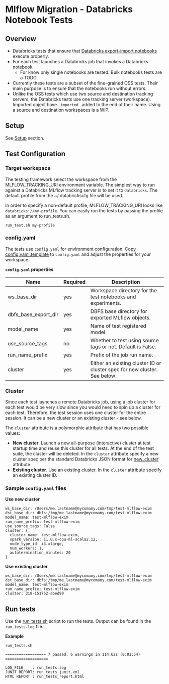 # Mlflow Migration - Databricks Notebook Tests

## Overview

* Databricks tests that ensure that [Databricks export-import notebooks](../../databricks_notebooks/README.md) execute properly.
* For each test launches a Databricks job that invokes a Databricks notebook.
  * For know only single notebooks are tested. Bulk notebooks tests are a TODO.
* Currently these tests are a subset of the fine-grained OSS tests. Their main purpose is to ensure that the notebooks run without errors.
* Unlike the OSS tests which use two source and destination tracking servers, the Databricks tests use one tracking server (workspace).
Imported object have `_imported_` added to the end of their name. Using a source and destination workspaces is a WIP.

## Setup

See [Setup](../../README.md#Setup) section.

## Test Configuration

### Target workspace

The testing framework select the workspace from the MLFLOW_TRACKING_URI environment variable.
The simplest way to run against a Databricks MLflow tracking server is to set it to `databricks`.
The default profile from the ~/.databrickscfg file will be used.

In order to specify a non-default profile, MLFLOW_TRACKING_URI looks like `databricks://my-profile`.
You can easily run the tests by passing the profile as an argument to run_tests.sh.
```
run_test.sh my-profile
```

### config.yaml

The tests use `config.yaml` for environment configuration.
Copy [config.yaml.template](config.yaml.template) to `config.yaml` and adjust the properties for your workspace.

**`config.yaml` properties**

|Name | Required | Description|
|-----|----------|---------|
| ws_base_dir | yes | Workspace directory for the test notebooks and experiments. |
| dbfs_base_export_dir | yes | DBFS base directory for exported MLflow objects. |
| model_name | yes | Name of test registered model. |
| use_source_tags | no | Whether to test using source tags or not. Default is False. |
| run_name_prefix | yes | Prefix of the job run name. |
| cluster | yes | Either an existing cluster ID or cluster spec for new cluster. See below. |


### Cluster

Since each test laynches a remote Databricks job, using a job cluster for each test would be very slow since you would
need to spin up a cluster for each test.
Therefore, the test session uses one cluster for the entire session. It can be a new cluster or an existing cluster - see below.

The `cluster` attribute is a polymorphic attribute that has two possible values:

* **New cluster**. Launch a new all-purpose (interactive) cluster at test startup time and reuse this cluster for all tests.
At the end of the test suite, the cluster will be deleted.
In the `cluster` attribute specify a new cluster spec per the standard Databricks JSON format for [new_cluster](https://docs.databricks.com/dev-tools/api/latest/clusters.html#create) attribute.
* **Existing cluster**. Use an existing cluster. In the `cluster` attribute specify an existing cluster ID.


### Sample `config.yaml` files

**Use new cluster**

```
ws_base_dir: /Users/me.lastname@mycomany.com/tmp/test-mlflow-exim
dst_base_dir: dbfs:/tmp/me.lastname@mycomany.com/test-mlflow-exim
model_name: test-mlflow-exim
run_name_prefix: test-mlflow-exim
use_source_tags: False
cluster: {
  cluster_name: test-mlflow-exim,
  spark_version: 11.0.x-cpu-ml-scala2.12,
  node_type_id: i3.xlarge,
  num_workers: 1,
  autotermination_minutes: 20
}
```
**Use existing cluster**
```
ws_base_dir: /Users/me.lastname@mycomany.com/tmp/test-mlflow-exim
dst_base_dir: dbfs:/tmp/me.lastname@mycomany.com/test-mlflow-exim
model_name: test-mlflow-exim
run_name_prefix: test-mlflow-exim
cluster: 318-151752-abed99
```

## Run tests

Use the [run_tests.sh](run_tests.sh) script to run the tests. Output can be found in the `run_tests.log` file.

**Example**
```
run_tests.sh
```
```
================== 7 passed, 6 warnings in 114.62s (0:01:54) ===================

LOG_FILE    : run_tests.log
JUNIT REPORT: run_tests_junit.xml
HTML REPORT : run_tests_report.html

```
